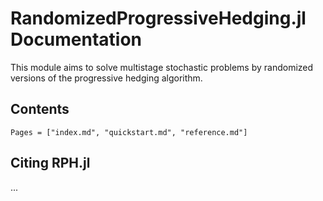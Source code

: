 # RandomizedProgressiveHedging.jl Documentation

This module aims to solve multistage stochastic problems by randomized versions of the progressive hedging algorithm.

## Contents
```@contents
Pages = ["index.md", "quickstart.md", "reference.md"]
```

## Citing RPH.jl
...
